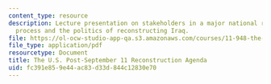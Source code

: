 ```yaml
---
content_type: resource
description: Lecture presentation on stakeholders in a major national reconstruction
  process and the politics of reconstructing Iraq.
file: https://ol-ocw-studio-app-qa.s3.amazonaws.com/courses/11-948-the-politics-of-reconstructing-iraq-spring-2005/fc391e859e44ac83d33d844c12830e70_lect4.pdf
file_type: application/pdf
resourcetype: Document
title: The U.S. Post-September 11 Reconstruction Agenda
uid: fc391e85-9e44-ac83-d33d-844c12830e70
---
```

